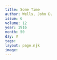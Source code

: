 ```yaml
---
title: Some Time
author: Wells, John D.
issue: 6
volume: 12
year: 1916
month: 50
day: V
tags:
layout: page.njk
image:
---
```





